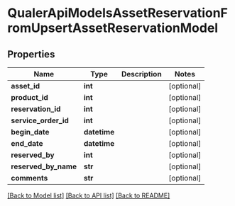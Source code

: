 # QualerApiModelsAssetReservationFromUpsertAssetReservationModel

## Properties
Name | Type | Description | Notes
------------ | ------------- | ------------- | -------------
**asset_id** | **int** |  | [optional] 
**product_id** | **int** |  | [optional] 
**reservation_id** | **int** |  | [optional] 
**service_order_id** | **int** |  | [optional] 
**begin_date** | **datetime** |  | [optional] 
**end_date** | **datetime** |  | [optional] 
**reserved_by** | **int** |  | [optional] 
**reserved_by_name** | **str** |  | [optional] 
**comments** | **str** |  | [optional] 

[[Back to Model list]](../README.md#documentation-for-models) [[Back to API list]](../README.md#documentation-for-api-endpoints) [[Back to README]](../README.md)

